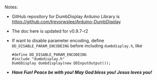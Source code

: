 Notes:

* GitHub repository for DumbDisplay Arduino Library is https://github.com/trevorwslee/Arduino-DumbDisplay
* The doc here is updated for v0.9.7-r2 
* If want to disable parameter encoding, define `DD_DISABLE_PARAM_ENCODEING` before including `dumbdisplay.h`, like

  ```
  #define DD_DISABLE_PARAM_ENCODEING
  #include "dumbdisplay.h"
  DumbDisplay dumbdisplay(new DDInputOutput());
  ```

* ***Have Fun! Peace be with you! May God bless you! Jesus loves you!***  


